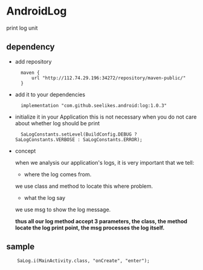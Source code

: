 # AndroidLog
print log unit
## dependency
* add repository

        maven {
            url "http://112.74.29.196:34272/repository/maven-public/"
        }
* add it to your dependencies

        implementation "com.github.seelikes.android:log:1.0.3"
* initialize it in your Application
this is not necessary when you do not care about whether log should be print

        SaLogConstants.setLevel(BuildConfig.DEBUG ? SaLogConstants.VERBOSE : SaLogConstants.ERROR);

* concept

    when we analysis our application's logs, it is very important that we tell:

    * where the log comes from.

    we use class and method to locate this where problem.

    * what the log say

    we use msg to show the log message.

    **thus all our log method accept 3 parameters, the class, the method locate the log print point, the msg processes the log itself.**

## sample

        SaLog.i(MainActivity.class, "onCreate", "enter");
